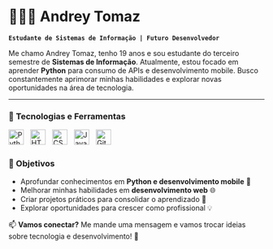 # 👨🏻‍💻 Andrey Tomaz

**`Estudante de Sistemas de Informação | Futuro Desenvolvedor`**

Me chamo Andrey Tomaz, tenho 19 anos e sou estudante do terceiro semestre de **Sistemas de Informação**. Atualmente, estou focado em aprender **Python** para consumo de APIs e desenvolvimento mobile. Busco constantemente aprimorar minhas habilidades e explorar novas oportunidades na área de tecnologia.

---

### 🚀 Tecnologias e Ferramentas

<img 
    align="left" 
    alt="Python"
    title="Python" 
    width="30px" 
    style="padding-right: 10px;" 
    src="https://cdn.jsdelivr.net/gh/devicons/devicon@latest/icons/python/python-original.svg" 
/>
<img 
    align="left" 
    alt="HTML"
    title="HTML" 
    width="30px" 
    style="padding-right: 10px;" 
    src="https://cdn.jsdelivr.net/gh/devicons/devicon@latest/icons/html5/html5-original.svg" 
/>
<img 
    align="left" 
    alt="CSS" 
    title="CSS"
    width="30px" 
    style="padding-right: 10px;" 
    src="https://cdn.jsdelivr.net/gh/devicons/devicon@latest/icons/css3/css3-original.svg" 
/>
<img 
    align="left" 
    alt="JavaScript" 
    title="JavaScript"
    width="30px" 
    style="padding-right: 10px;" 
    src="https://cdn.jsdelivr.net/gh/devicons/devicon@latest/icons/javascript/javascript-original.svg" 
/>
<img 
    align="left" 
    alt="Git" 
    title="Git"
    width="30px" 
    style="padding-right: 10px;" 
    src="https://cdn.jsdelivr.net/gh/devicons/devicon@latest/icons/git/git-original.svg" 
/>

<br/>
<br/>

### 🎯 Objetivos

- Aprofundar conhecimentos em **Python e desenvolvimento mobile** 📱
- Melhorar minhas habilidades em **desenvolvimento web** 🌐
- Criar projetos práticos para consolidar o aprendizado 🚀
- Explorar oportunidades para crescer como profissional 💡

📫 **Vamos conectar?** Me mande uma mensagem e vamos trocar ideias sobre tecnologia e desenvolvimento! 🚀
